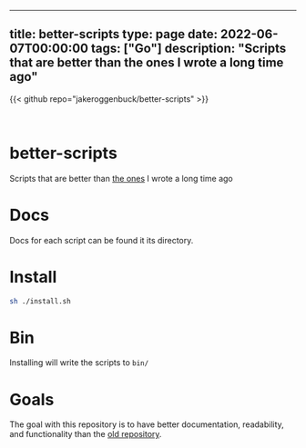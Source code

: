 
---
title: better-scripts
type: page
date: 2022-06-07T00:00:00
tags: ["Go"]
description: "Scripts that are better than the ones I wrote a long time ago"
---

{{< github repo="jakeroggenbuck/better-scripts" >}}

<br>

# better-scripts
Scripts that are better than [the ones](https://github.com/jakeroggenbuck/.scripts) I wrote a long time ago

# Docs
Docs for each script can be found it its directory.

# Install
```sh
sh ./install.sh
```

# Bin
Installing will write the scripts to `bin/`

# Goals
The goal with this repository is to have better documentation, readability, and functionality than the [old repository](https://github.com/jakeroggenbuck/.scripts).
